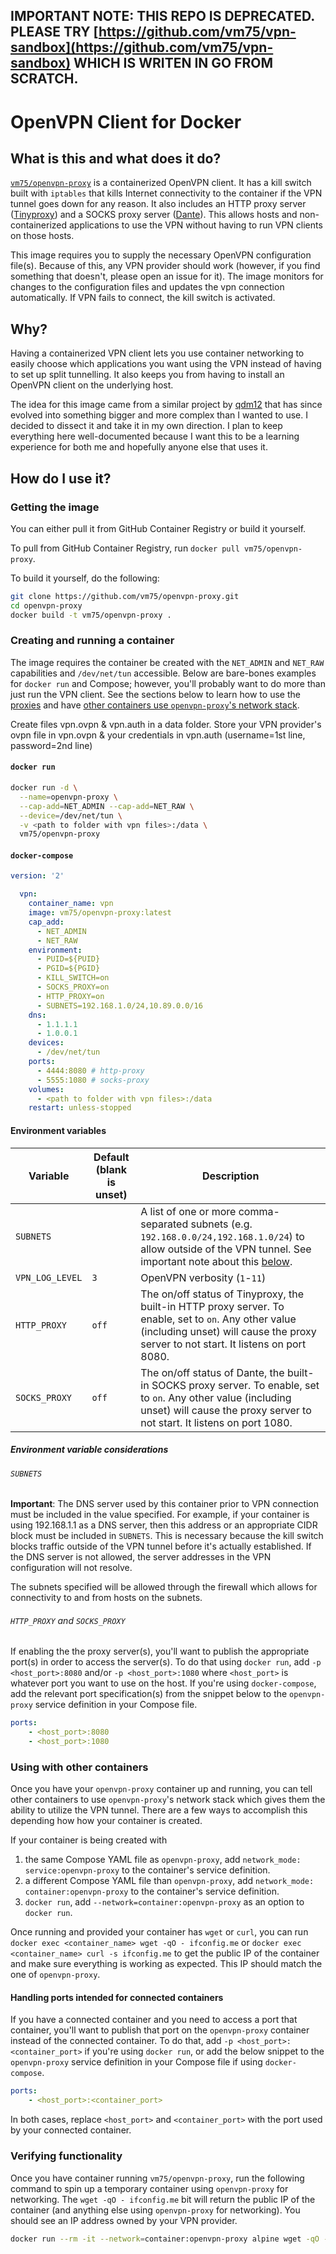 ## IMPORTANT NOTE: THIS REPO IS DEPRECATED. PLEASE TRY [https://github.com/vm75/vpn-sandbox](https://github.com/vm75/vpn-sandbox) WHICH IS WRITEN IN GO FROM SCRATCH.

# OpenVPN Client for Docker
## What is this and what does it do?
[`vm75/openvpn-proxy`](https://hub.docker.com/r/vm75/openvpn-proxy)  is a containerized OpenVPN client. It has a kill switch built with `iptables` that kills Internet connectivity to the container if the VPN tunnel goes down for any reason. It also includes an HTTP proxy server ([Tinyproxy](https://tinyproxy.github.io/)) and a SOCKS proxy server ([Dante](https://www.inet.no/dante/index.html)). This allows hosts and non-containerized applications to use the VPN without having to run VPN clients on those hosts.

This image requires you to supply the necessary OpenVPN configuration file(s). Because of this, any VPN provider should work (however, if you find something that doesn't, please open an issue for it).
The image monitors for changes to the configuration files and updates the vpn connection automatically. If VPN fails to connect, the kill switch is activated.

## Why?
Having a containerized VPN client lets you use container networking to easily choose which applications you want using the VPN instead of having to set up split tunnelling. It also keeps you from having to install an OpenVPN client on the underlying host.

The idea for this image came from a similar project by [qdm12](https://github.com/qdm12) that has since evolved into something bigger and more complex than I wanted to use. I decided to dissect it and take it in my own direction. I plan to keep everything here well-documented because I want this to be a learning experience for both me and hopefully anyone else that uses it.

## How do I use it?
### Getting the image
You can either pull it from GitHub Container Registry or build it yourself.

To pull from GitHub Container Registry, run `docker pull vm75/openvpn-proxy`.

To build it yourself, do the following:
```bash
git clone https://github.com/vm75/openvpn-proxy.git
cd openvpn-proxy
docker build -t vm75/openvpn-proxy .
```

### Creating and running a container
The image requires the container be created with the `NET_ADMIN` and `NET_RAW` capabilities and `/dev/net/tun` accessible. Below are bare-bones examples for `docker run` and Compose; however, you'll probably want to do more than just run the VPN client. See the sections below to learn how to use the [proxies](#http_proxy-and-socks_proxy) and have [other containers use `openvpn-proxy`'s network stack](#using-with-other-containers).

Create files vpn.ovpn & vpn.auth in a data folder. Store your VPN provider's ovpn file in vpn.ovpn & your credentials in vpn.auth (username=1st line, password=2nd line)

#### `docker run`
```bash
docker run -d \
  --name=openvpn-proxy \
  --cap-add=NET_ADMIN --cap-add=NET_RAW \
  --device=/dev/net/tun \
  -v <path to folder with vpn files>:/data \
  vm75/openvpn-proxy
```

#### `docker-compose`
```yaml
version: '2'

  vpn:
    container_name: vpn
    image: vm75/openvpn-proxy:latest
    cap_add:
      - NET_ADMIN
      - NET_RAW
    environment:
      - PUID=${PUID}
      - PGID=${PGID}
      - KILL_SWITCH=on
      - SOCKS_PROXY=on
      - HTTP_PROXY=on
      - SUBNETS=192.168.1.0/24,10.89.0.0/16
    dns:
      - 1.1.1.1
      - 1.0.0.1
    devices:
      - /dev/net/tun
    ports:
      - 4444:8080 # http-proxy
      - 5555:1080 # socks-proxy
    volumes:
      - <path to folder with vpn files>:/data
    restart: unless-stopped
```

#### Environment variables
| Variable | Default (blank is unset) | Description |
| --- | --- | --- |
| `SUBNETS` | | A list of one or more comma-separated subnets (e.g. `192.168.0.0/24,192.168.1.0/24`) to allow outside of the VPN tunnel. See important note about this [below](#subnets). |
| `VPN_LOG_LEVEL` | `3` | OpenVPN verbosity (`1`-`11`) |
| `HTTP_PROXY` | `off` | The on/off status of Tinyproxy, the built-in HTTP proxy server. To enable, set to `on`. Any other value (including unset) will cause the proxy server to not start. It listens on port 8080. |
| `SOCKS_PROXY` | `off` | The on/off status of Dante, the built-in SOCKS proxy server. To enable, set to `on`. Any other value (including unset) will cause the proxy server to not start. It listens on port 1080. |

##### Environment variable considerations
###### `SUBNETS`
**Important**: The DNS server used by this container prior to VPN connection must be included in the value specified. For example, if your container is using 192.168.1.1 as a DNS server, then this address or an appropriate CIDR block must be included in `SUBNETS`. This is necessary because the kill switch blocks traffic outside of the VPN tunnel before it's actually established. If the DNS server is not allowed, the server addresses in the VPN configuration will not resolve.

The subnets specified will be allowed through the firewall which allows for connectivity to and from hosts on the subnets.

###### `HTTP_PROXY` and `SOCKS_PROXY`
If enabling the the proxy server(s), you'll want to publish the appropriate port(s) in order to access the server(s). To do that using `docker run`, add `-p <host_port>:8080` and/or `-p <host_port>:1080` where `<host_port>` is whatever port you want to use on the host. If you're using `docker-compose`, add the relevant port specification(s) from the snippet below to the `openvpn-proxy` service definition in your Compose file.
```yaml
ports:
    - <host_port>:8080
    - <host_port>:1080
```

### Using with other containers
Once you have your `openvpn-proxy` container up and running, you can tell other containers to use `openvpn-proxy`'s network stack which gives them the ability to utilize the VPN tunnel. There are a few ways to accomplish this depending how how your container is created.

If your container is being created with
1. the same Compose YAML file as `openvpn-proxy`, add `network_mode: service:openvpn-proxy` to the container's service definition.
2. a different Compose YAML file than `openvpn-proxy`, add `network_mode: container:openvpn-proxy` to the container's service definition.
3. `docker run`, add `--network=container:openvpn-proxy` as an option to `docker run`.

Once running and provided your container has `wget` or `curl`, you can run `docker exec <container_name> wget -qO - ifconfig.me` or `docker exec <container_name> curl -s ifconfig.me` to get the public IP of the container and make sure everything is working as expected. This IP should match the one of `openvpn-proxy`.

#### Handling ports intended for connected containers
If you have a connected container and you need to access a port that container, you'll want to publish that port on the `openvpn-proxy` container instead of the connected container. To do that, add `-p <host_port>:<container_port>` if you're using `docker run`, or add the below snippet to the `openvpn-proxy` service definition in your Compose file if using `docker-compose`.
```yaml
ports:
    - <host_port>:<container_port>
```
In both cases, replace `<host_port>` and `<container_port>` with the port used by your connected container.

### Verifying functionality
Once you have container running `vm75/openvpn-proxy`, run the following command to spin up a temporary container using `openvpn-proxy` for networking. The `wget -qO - ifconfig.me` bit will return the public IP of the container (and anything else using `openvpn-proxy` for networking). You should see an IP address owned by your VPN provider.
```bash
docker run --rm -it --network=container:openvpn-proxy alpine wget -qO - ifconfig.me
```

